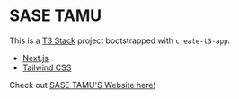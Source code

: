 # SASE TAMU

This is a [T3 Stack](https://create.t3.gg/) project bootstrapped with `create-t3-app`.
- [Next.js](https://nextjs.org)
- [Tailwind CSS](https://tailwindcss.com)

Check out [SASE TAMU'S Website here!](https://sasetamu.org/)


